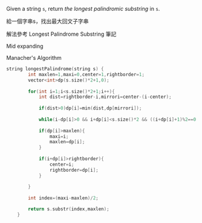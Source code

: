 
Given a string `s`, return _the longest_ _palindromic_ _substring_ in `s`.

給一個字串s，找出最大回文子字串

解法參考 Longest Palindrome Substring 筆記

Mid expanding




Manacher's Algorithm

```cpp
string longestPalindrome(string s) {
        int maxlen=1,maxi=0,center=1,rightborder=1;
        vector<int>dp(s.size()*2+1,0);
        
        for(int i=1;i<s.size()*2+1;i++){
            int dist=rightborder-i,mirrori=center-(i-center);
            
            if(dist>0)dp[i]=min(dist,dp[mirrori]);
            
            while(i-dp[i]>0 && i+dp[i]<s.size()*2 && ((i+dp[i]+1)%2==0 || s[(i+dp[i]+1)/2]==s[(i-dp[i]-1)/2] ))dp[i]++;
            
            if(dp[i]>maxlen){
                maxi=i;
                maxlen=dp[i];
            }
            
            if(i+dp[i]>rightborder){
                center=i;
                rightborder=dp[i];
            }
            
        }
    
        int index=(maxi-maxlen)/2;

        return s.substr(index,maxlen);
    }
```